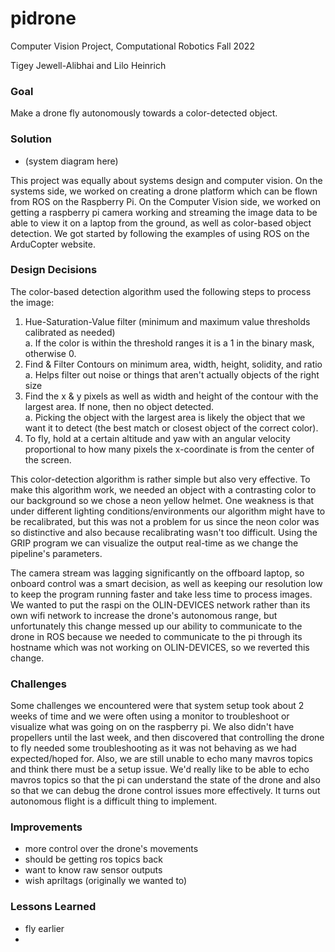 # pidrone
Computer Vision Project, Computational Robotics Fall 2022  

Tigey Jewell-Alibhai and Lilo Heinrich

### Goal
Make a drone fly autonomously towards a color-detected object.

### Solution
- (system diagram here)

This project was equally about systems design and computer vision. On the systems side, we worked on creating a drone platform which can be flown from ROS on the Raspberry Pi. On the Computer Vision side, we worked on getting a raspberry pi camera working and streaming the image data to be able to view it on a laptop from the ground, as well as color-based object detection. We got started by following the examples of using ROS on the ArduCopter website.

### Design Decisions
The color-based detection algorithm used the following steps to process the image:  
1. Hue-Saturation-Value filter (minimum and maximum value thresholds calibrated as needed)    
  a. If the color is within the threshold ranges it is a 1 in the binary mask, otherwise 0.  
2. Find & Filter Contours on minimum area, width, height, solidity, and ratio  
  a. Helps filter out noise or things that aren't actually objects of the right size   
3. Find the x & y pixels as well as width and height of the contour with the largest area. If none, then no object detected.   
  a. Picking the object with the largest area is likely the object that we want it to detect (the best match or closest object of the correct color).  
4. To fly, hold at a certain altitude and yaw with an angular velocity proportional to how many pixels the x-coordinate is from the center of the screen.  

This color-detection algorithm is rather simple but also very effective. To make this algorithm work, we needed an object with a contrasting color to our background so we chose a neon yellow helmet. One weakness is that under different lighting conditions/environments our algorithm might have to be recalibrated, but this was not a problem for us since the neon color was so distinctive and also because recalibrating wasn't too difficult. Using the GRIP program we can visualize the output real-time as we change the pipeline's parameters.

The camera stream was lagging significantly on the offboard laptop, so onboard control was a smart decision, as well as keeping our resolution low to keep the program running faster and take less time to process images. We wanted to put the raspi on the OLIN-DEVICES network rather than its own wifi network to increase the drone's autonomous range, but unfortunately this change messed up our ability to communicate to the drone in ROS because we needed to communicate to the pi through its hostname which was not working on OLIN-DEVICES, so we reverted this change. 

### Challenges
Some challenges we encountered were that system setup took about 2 weeks of time and we were often using a monitor to troubleshoot or visualize what was going on on the raspberry pi. We also didn't have propellers until the last week, and then discovered that controlling the drone to fly needed some troubleshooting as it was not behaving as we had expected/hoped for. Also, we are still unable to echo many mavros topics and think there must be a setup issue. We'd really like to be able to echo mavros topics so that the pi can understand the state of the drone and also so that we can debug the drone control issues more effectively. It turns out autonomous flight is a difficult thing to implement.

### Improvements
- more control over the drone's movements
- should be getting ros topics back
- want to know raw sensor outputs
- wish apriltags (originally we wanted to)

### Lessons Learned
- fly earlier
- 
